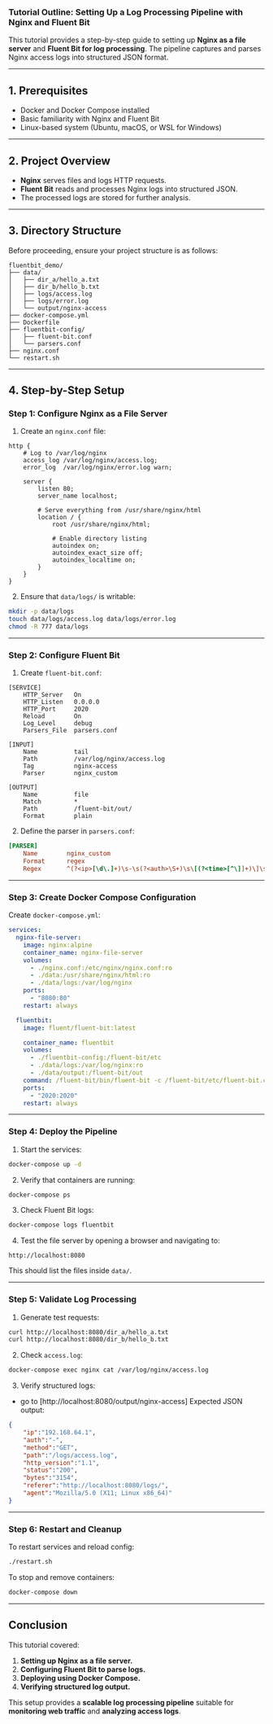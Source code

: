 ### **Tutorial Outline: Setting Up a Log Processing Pipeline with Nginx and Fluent Bit**

This tutorial provides a step-by-step guide to setting up **Nginx as a file server** and **Fluent Bit for log processing**. The pipeline captures and parses Nginx access logs into structured JSON format.

---

## **1. Prerequisites**
- Docker and Docker Compose installed
- Basic familiarity with Nginx and Fluent Bit
- Linux-based system (Ubuntu, macOS, or WSL for Windows)

---

## **2. Project Overview**
- **Nginx** serves files and logs HTTP requests.
- **Fluent Bit** reads and processes Nginx logs into structured JSON.
- The processed logs are stored for further analysis.

---

## **3. Directory Structure**
Before proceeding, ensure your project structure is as follows:
```
fluentbit_demo/
├── data/
│   ├── dir_a/hello_a.txt
│   ├── dir_b/hello_b.txt
│   ├── logs/access.log
│   ├── logs/error.log
│   └── output/nginx-access
├── docker-compose.yml
├── Dockerfile
├── fluentbit-config/
│   ├── fluent-bit.conf
│   └── parsers.conf
├── nginx.conf
└── restart.sh
```
---

## **4. Step-by-Step Setup**
### **Step 1: Configure Nginx as a File Server**
1. Create an `nginx.conf` file:
```nginx
http {
    # Log to /var/log/nginx
    access_log /var/log/nginx/access.log;
    error_log  /var/log/nginx/error.log warn;

    server {
        listen 80;
        server_name localhost;

        # Serve everything from /usr/share/nginx/html
        location / {
            root /usr/share/nginx/html;

            # Enable directory listing
            autoindex on;
            autoindex_exact_size off;
            autoindex_localtime on;
        }
    }
}
```
2. Ensure that `data/logs/` is writable:
```sh
mkdir -p data/logs
touch data/logs/access.log data/logs/error.log
chmod -R 777 data/logs
```

---

### **Step 2: Configure Fluent Bit**
1. Create `fluent-bit.conf`:
```
[SERVICE]
    HTTP_Server   On
    HTTP_Listen   0.0.0.0
    HTTP_Port     2020
    Reload        On
    Log_Level     debug
    Parsers_File  parsers.conf

[INPUT]
    Name          tail
    Path          /var/log/nginx/access.log
    Tag           nginx-access
    Parser        nginx_custom

[OUTPUT]
    Name          file
    Match         *
    Path          /fluent-bit/out/
    Format        plain
```

2. Define the parser in `parsers.conf`:
```ini
[PARSER]
    Name        nginx_custom
    Format      regex
    Regex       ^(?<ip>[\d\.]+)\s-\s(?<auth>\S+)\s\[(?<time>[^\]]+)\]\s"(?<method>[A-Z]+)\s(?<path>[^ ]+)\sHTTP/(?<http_version>\d\.\d)"\s(?<status>\d+)\s(?<bytes>\d+)\s"(?<referer>[^"]+)"\s"(?<agent>[^"]+)"$
```

---

### **Step 3: Create Docker Compose Configuration**
Create `docker-compose.yml`:
```yaml
services:
  nginx-file-server:
    image: nginx:alpine
    container_name: nginx-file-server
    volumes:
      - ./nginx.conf:/etc/nginx/nginx.conf:ro
      - ./data:/usr/share/nginx/html:ro
      - ./data/logs:/var/log/nginx
    ports:
      - "8080:80"
    restart: always

  fluentbit:
    image: fluent/fluent-bit:latest

    container_name: fluentbit
    volumes:
      - ./fluentbit-config:/fluent-bit/etc
      - ./data/logs:/var/log/nginx:ro
      - ./data/output:/fluent-bit/out
    command: /fluent-bit/bin/fluent-bit -c /fluent-bit/etc/fluent-bit.conf
    ports:
      - "2020:2020"
    restart: always
```

---

### **Step 4: Deploy the Pipeline**
1. Start the services:
```sh
docker-compose up -d
```
2. Verify that containers are running:
```sh
docker-compose ps
```
3. Check Fluent Bit logs:
```sh
docker-compose logs fluentbit
```
4. Test the file server by opening a browser and navigating to:
```
http://localhost:8080
```
This should list the files inside `data/`.

---

### **Step 5: Validate Log Processing**
1. Generate test requests:
```sh
curl http://localhost:8080/dir_a/hello_a.txt
curl http://localhost:8080/dir_b/hello_b.txt
```
2. Check `access.log`:
```sh
docker-compose exec nginx cat /var/log/nginx/access.log
```
3. Verify structured logs:
- go to [http://localhost:8080/output/nginx-access]
Expected JSON output:
```json
{
    "ip":"192.168.64.1",
    "auth":"-",
    "method":"GET",
    "path":"/logs/access.log",
    "http_version":"1.1",
    "status":"200",
    "bytes":"3154",
    "referer":"http://localhost:8080/logs/",
    "agent":"Mozilla/5.0 (X11; Linux x86_64)"
}
```

---

### **Step 6: Restart and Cleanup**
To restart services and reload config:
```sh
./restart.sh
```
To stop and remove containers:
```sh
docker-compose down
```

---

## **Conclusion**
This tutorial covered:
1. **Setting up Nginx as a file server.**
2. **Configuring Fluent Bit to parse logs.**
3. **Deploying using Docker Compose.**
4. **Verifying structured log output.**

This setup provides a **scalable log processing pipeline** suitable for **monitoring web traffic** and **analyzing access logs**.